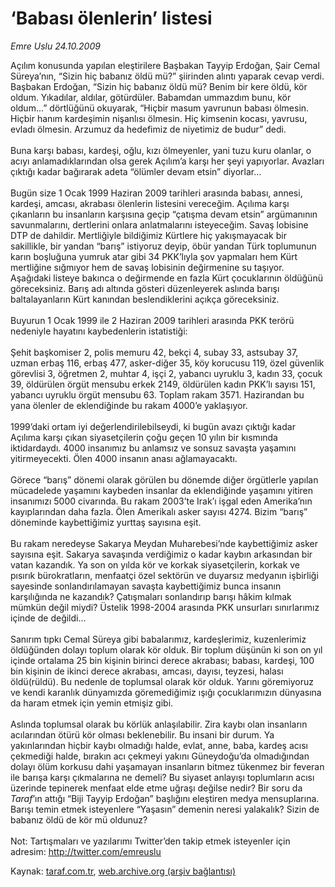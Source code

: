 # ‘Babası ölenlerin’ listesi

*Emre Uslu 24.10.2009*

<div class="yazi">Açılım konusunda yapılan eleştirilere Başbakan Tayyip Erdoğan, Şair Cemal Süreya’nın, “Sizin hiç babanız öldü mü?” şiirinden alıntı yaparak cevap verdi. Başbakan Erdoğan, “Sizin hiç babanız öldü mü? Benim bir kere öldü, kör oldum. Yıkadılar, aldılar, götürdüler. Babamdan ummazdım bunu, kör oldum...” dörtlüğünü okuyarak, “Hiçbir masum yavrunun babası ölmesin. Hiçbir hanım kardeşimin nişanlısı ölmesin. Hiç kimsenin kocası, yavrusu, evladı ölmesin. Arzumuz da hedefimiz de niyetimiz de budur” dedi. <br/><br/>Buna karşı babası, kardeşi, oğlu, kızı ölmeyenler, yani tuzu kuru olanlar, o acıyı anlamadıklarından olsa gerek Açılım’a karşı her şeyi yapıyorlar. Avazları çıktığı kadar bağırarak adeta “ölümler devam etsin” diyorlar... <br/><br/>Bugün size 1 Ocak 1999 Haziran 2009 tarihleri arasında babası, annesi, kardeşi, amcası, akrabası ölenlerin listesini vereceğim. Açılıma karşı çıkanların bu insanların karşısına geçip “çatışma devam etsin” argümanının savunmalarını, dertlerini onlara anlatmalarını isteyeceğim. Savaş lobisine DTP de dahildir. Mertliğiyle bildiğimiz Kürtlere hiç yakışmayacak bir sakillikle, bir yandan “barış” istiyoruz deyip, öbür yandan Türk toplumunun karın boşluğuna yumruk atar gibi 34 PKK’lıyla şov yapmaları hem Kürt mertliğine sığmıyor hem de savaş lobisinin değirmenine su taşıyor. Aşağıdaki listeye bakınca o değirmende en fazla Kürt çocuklarının öldüğünü göreceksiniz. Barış adı altında gösteri düzenleyerek aslında barışı baltalayanların Kürt kanından beslendiklerini açıkça göreceksiniz. <br/><br/>Buyurun 1 Ocak 1999 ile 2 Haziran 2009 tarihleri arasında PKK terörü nedeniyle hayatını kaybedenlerin istatistiği: <br/><br/>Şehit başkomiser 2, polis memuru 42, bekçi 4, subay 33, astsubay 37, uzman erbaş 116, erbaş 477, asker-diğer 35, köy korucusu 119, özel güvenlik görevlisi 3, öğretmen 2, muhtar 4, işçi 2, yabancı uyruklu 3, kadın 33, çocuk 39, öldürülen örgüt mensubu erkek 2149, öldürülen kadın PKK’lı sayısı 151, yabancı uyruklu örgüt mensubu 63. Toplam rakam 3571. Hazirandan bu yana ölenler de eklendiğinde bu rakam 4000’e yaklaşıyor. <br/><br/>1999’daki ortam iyi değerlendirilebilseydi, ki bugün avazı çıktığı kadar Açılıma karşı çıkan siyasetçilerin çoğu geçen 10 yılın bir kısmında iktidardaydı. 4000 insanımız bu anlamsız ve sonsuz savaşta yaşamını yitirmeyecekti. Ölen 4000 insanın anası ağlamayacaktı. <br/><br/>Görece “barış” dönemi olarak görülen bu dönemde diğer örgütlerle yapılan mücadelede yaşamını kaybeden insanlar da eklendiğinde yaşamını yitiren insanımızı 5000 civarında. Bu rakam 2003’te Irak’ı işgal eden Amerika’nın kayıplarından daha fazla. Ölen Amerikalı asker sayısı 4274. Bizim “barış” döneminde kaybettiğimiz yurttaş sayısına eşit. <br/><br/>Bu rakam neredeyse Sakarya Meydan Muharebesi’nde kaybettiğimiz asker sayısına eşit. Sakarya savaşında verdiğimiz o kadar kaybın arkasından bir vatan kazandık. Ya son on yılda kör ve korkak siyasetçilerin, korkak ve pısırık bürokratların, menfaatçi özel sektörün ve duyarsız medyanın işbirliği sayesinde sonlandırılamayan savaşta kaybettiğimiz bunca insanın karşılığında ne kazandık? Çatışmaları sonlandırıp barışı hâkim kılmak mümkün değil miydi? Üstelik 1998-2004 arasında PKK unsurları sınırlarımız içinde de değildi... <br/><br/>Sanırım tıpkı Cemal Süreya gibi babalarımız, kardeşlerimiz, kuzenlerimiz öldüğünden dolayı toplum olarak kör olduk. Bir toplum düşünün ki son on yıl içinde ortalama 25 bin kişinin birinci derece akrabası; babası, kardeşi, 100 bin kişinin de ikinci derece akrabası, amcası, dayısı, teyzesi, halası öldü(rüldü). Bu nedenle de toplumsal olarak kör olduk. Yarını göremiyoruz ve kendi karanlık dünyamızda göremediğimiz ışığı çocuklarımızın dünyasına da haram etmek için yemin etmişiz gibi. <br/><br/>Aslında toplumsal olarak bu körlük anlaşılabilir. Zira kaybı olan insanların acılarından ötürü kör olması beklenebilir. Bu insani bir durum. Ya yakınlarından hiçbir kaybı olmadığı halde, evlat, anne, baba, kardeş acısı çekmediği halde, bırakın acı çekmeyi yakını Güneydoğu’da olmadığından dolayı ölüm korkusu dahi yaşamayan insanların bitmez tükenmez bir feveran ile barışa karşı çıkmalarına ne demeli? Bu siyaset anlayışı toplumların acısı üzerinde tepinerek menfaat elde etme uğraşı değilse nedir? Bir soru da <i>Taraf</i>’ın attığı “Biji Tayyip Erdoğan” başlığını eleştiren medya mensuplarına. Barışı temin etmek isteyenlere “Yaşasın” demenin neresi yalakalık? Sizin de babanız öldü de kör mü oldunuz? <br/><br/>Not: Tartışmaları ve yazılarımı Twitter’den takip etmek isteyenler için adresim: <u><a href="http://twitter.com/emreuslu">http://twitter.com/emreuslu</a></u>
</div>

Kaynak: [taraf.com.tr](http://www.taraf.com.tr:80/makale/8116.htm), [web.archive.org (arşiv bağlantısı)](http://web.archive.org/web/20100308055417/http://www.taraf.com.tr:80/makale/8116.htm)
